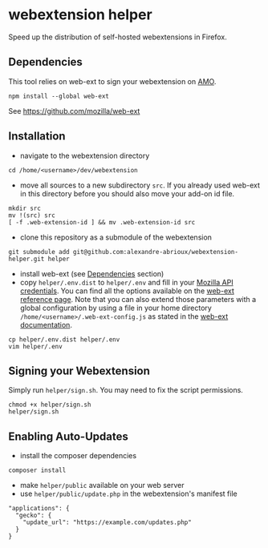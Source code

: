 # webextension helper
Speed up the distribution of self-hosted webextensions in Firefox.

## <a name="dependencies"></a>Dependencies
This tool relies on web-ext to sign your webextension on [AMO](https://addons.mozilla.org/).
```
npm install --global web-ext
```
See https://github.com/mozilla/web-ext

## Installation

- navigate to the webextension directory
```
cd /home/<username>/dev/webextension
```
- move all sources to a new subdirectory `src`. If you already used web-ext in this directory before you should also move your add-on id file.
```
mkdir src
mv !(src) src
[ -f .web-extension-id ] && mv .web-extension-id src
```
- clone this repository as a submodule of the webextension
```
git submodule add git@github.com:alexandre-abrioux/webextension-helper.git helper
```
- install web-ext (see [Dependencies](#dependencies) section)
- copy `helper/.env.dist` to `helper/.env` and fill in your [Mozilla API credentials](https://addons.mozilla.org/en-US/developers/addon/api/key/).
You can find all the options available on the [web-ext reference page](https://developer.mozilla.org/en-US/docs/Mozilla/Add-ons/WebExtensions/web-ext_command_reference).
Note that you can also extend those parameters with a global configuration by using a file in your home directory `/home/<username>/.web-ext-config.js` as stated in the [web-ext documentation](https://developer.mozilla.org/en-US/docs/Mozilla/Add-ons/WebExtensions/Getting_started_with_web-ext#Automatic_discovery_of_configuration_files).
```
cp helper/.env.dist helper/.env
vim helper/.env
```
## Signing your Webextension

Simply run `helper/sign.sh`. You may need to fix the script permissions.
```
chmod +x helper/sign.sh
helper/sign.sh
```

## Enabling Auto-Updates

- install the composer dependencies
```
composer install
```
- make `helper/public` available on your web server
- use `helper/public/update.php` in the webextension's manifest file
```
"applications": {
  "gecko": {
    "update_url": "https://example.com/updates.php"
  }
}
```